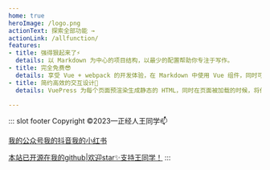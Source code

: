 ```yaml
---
home: true
heroImage: /logo.png
actionText: 探索全部功能 →
actionLink: /allfunction/
features:
- title: 强得狠起来了⚡
  details: 以 Markdown 为中心的项目结构，以最少的配置帮助你专注于写作。
- title: 完全免费😎
  details: 享受 Vue + webpack 的开发体验，在 Markdown 中使用 Vue 组件，同时可以使用 Vue 来开发自定义主题。
- title: 简约高效的交互设计🤩
  details: VuePress 为每个页面预渲染生成静态的 HTML，同时在页面被加载的时候，将作为 SPA 运行。

---
```


::: slot footer
Copyright ©2023—正经人王同学📫

[我的公众号](https://www.douyin.com/user/MS4wLjABAAAAIdY0VlMSK0Shyd4FxHBgkXAtH4Zq8wsuKzIuSICWpy0)[我的抖音](https://www.douyin.com/user/MS4wLjABAAAAIdY0VlMSK0Shyd4FxHBgkXAtH4Zq8wsuKzIuSICWpy0)[我的小红书](https://www.douyin.com/user/MS4wLjABAAAAIdY0VlMSK0Shyd4FxHBgkXAtH4Zq8wsuKzIuSICWpy0)

[本站已开源在我的github|欢迎star✨支持王同学！](https://www.douyin.com/user/MS4wLjABAAAAIdY0VlMSK0Shyd4FxHBgkXAtH4Zq8wsuKzIuSICWpy0)
:::
